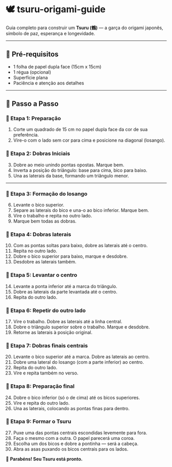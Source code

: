 # 🕊️ tsuru-origami-guide

Guia completo para construir um **Tsuru (鶴)** — a garça do origami japonês, símbolo de paz, esperança e longevidade.

---

## 📐 Pré-requisitos

- 1 folha de papel dupla face (15cm x 15cm)
- 1 régua (opcional)
- Superfície plana
- Paciência e atenção aos detalhes

---

## 🧾 Passo a Passo

### 🔹 Etapa 1: Preparação
1. Corte um quadrado de 15 cm no papel dupla face da cor de sua preferência.
2. Vire-o com o lado sem cor para cima e posicione na diagonal (losango).

### 🔹 Etapa 2: Dobras Iniciais
3. Dobre ao meio unindo pontas opostas. Marque bem.
4. Inverta a posição do triângulo: base para cima, bico para baixo.
5. Una as laterais da base, formando um triângulo menor.
---

### 🔸 Etapa 3: Formação do losango
6. Levante o bico superior.
7. Separe as laterais do bico e una-o ao bico inferior. Marque bem.
8. Vire o trabalho e repita no outro lado.
9. Marque bem todas as dobras.

### 🔸 Etapa 4: Dobras laterais
10. Com as pontas soltas para baixo, dobre as laterais até o centro.
11. Repita no outro lado.
12. Dobre o bico superior para baixo, marque e desdobre.
13. Desdobre as laterais também.

### 🔸 Etapa 5: Levantar o centro
14. Levante a ponta inferior até a marca do triângulo.
15. Dobre as laterais da parte levantada até o centro.
16. Repita do outro lado.

### 🔸 Etapa 6: Repetir do outro lado
17. Vire o trabalho. Dobre as laterais até a linha central.
18. Dobre o triângulo superior sobre o trabalho. Marque e desdobre.
19. Retorne as laterais à posição original.

### 🔸 Etapa 7: Dobras finais centrais
20. Levante o bico superior até a marca. Dobre as laterais ao centro.
21. Dobre uma lateral do losango (com a parte inferior) ao centro.
22. Repita do outro lado.
23. Vire e repita também no verso.

### 🔸 Etapa 8: Preparação final
24. Dobre o bico inferior (só o de cima) até os bicos superiores.
25. Vire e repita do outro lado.
26. Una as laterais, colocando as pontas finas para dentro.

### 🔸 Etapa 9: Formar o Tsuru
27. Puxe uma das pontas centrais escondidas levemente para fora.
28. Faça o mesmo com a outra. O papel parecerá uma coroa.
29. Escolha um dos bicos e dobre a pontinha — será a cabeça.
30. Abra as asas puxando os bicos centrais para os lados.

🎉 **Parabéns! Seu Tsuru está pronto.**
